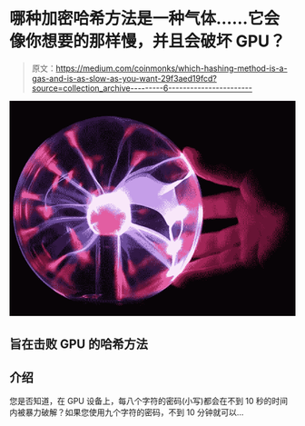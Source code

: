 # 哪种加密哈希方法是一种气体……它会像你想要的那样慢，并且会破坏 GPU？

> 原文：<https://medium.com/coinmonks/which-hashing-method-is-a-gas-and-is-as-slow-as-you-want-29f3aed19fcd?source=collection_archive---------6----------------------->

![](img/9a64002f5a9abe5bbcb7d0b8e7318db6.png)

## 旨在击败 GPU 的哈希方法

## 介绍

您是否知道，在 GPU 设备上，每八个字符的密码(小写)都会在不到 10 秒的时间内被暴力破解？如果您使用九个字符的密码，不到 10 分钟就可以…